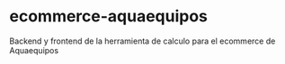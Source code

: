 # ecommerce-aquaequipos
Backend y frontend de la herramienta de calculo para el ecommerce de Aquaequipos
